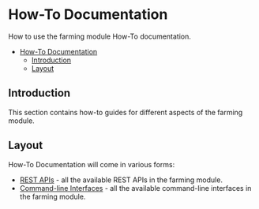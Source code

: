 # How-To Documentation

How to use the farming module How-To documentation.

- [How-To Documentation](#how-to-documentation)
  - [Introduction](#introduction)
  - [Layout](#layout)

## Introduction

This section contains how-to guides for different aspects of the farming module. 

## Layout

How-To  Documentation will come in various forms:

* [REST APIs](./api) - all the available REST APIs in the farming module.
* [Command-line Interfaces](./cli) - all the available command-line interfaces in the farming module.
